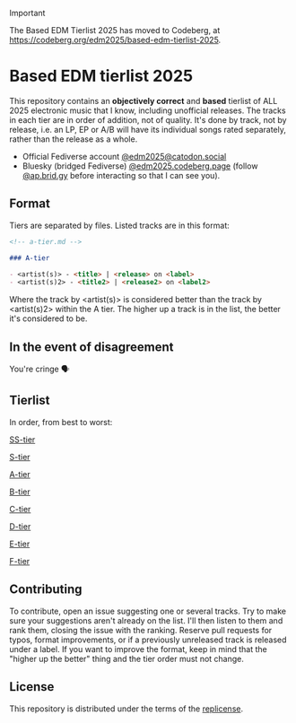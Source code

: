 > [!IMPORTANT]
> 
> The Based EDM Tierlist 2025 has moved to Codeberg, at https://codeberg.org/edm2025/based-edm-tierlist-2025.

# Based EDM tierlist 2025

This repository contains an **objectively correct** and **based** tierlist of ALL 2025 electronic music that I know, including unofficial releases. The tracks in each tier are in order of addition, not of quality. It's done by track, not by release, i.e. an LP, EP or A/B will have its individual songs rated separately, rather than the release as a whole.

- Official Fediverse account [@edm2025@catodon.social](https://catodon.social/@edm2025)
- Bluesky (bridged Fediverse) [@edm2025.codeberg.page](https://bsky.app/profile/edm2025.codeberg.page) (follow [@ap.brid.gy](https://bsky.app/profile/ap.brid.gy) before interacting so that I can see you).

## Format

Tiers are separated by files. Listed tracks are in this format:

```md
<!-- a-tier.md -->

### A-tier

- <artist(s)> - <title> | <release> on <label>
- <artist(s)2> - <title2> | <release2> on <label2>
```

Where the track by <artist(s)> is considered better than the track by <artist(s)2> within the A tier. The higher up a track is in the list, the better it's considered to be.

## In the event of disagreement

You're cringe 🗣️

## Tierlist

In order, from best to worst:

[SS-tier](ss-tier.md)

[S-tier](s-tier.md)

[A-tier](a-tier.md)

[B-tier](b-tier.md)

[C-tier](c-tier.md)

[D-tier](d-tier.md)

[E-tier](e-tier.md)

[F-tier](f-tier.md)

## Contributing

To contribute, open an issue suggesting one or several tracks. Try to make sure your suggestions aren't already on the list. I'll then listen to them and rank them, closing the issue with the ranking. Reserve pull requests for typos, format improvements, or if a previously unreleased track is released under a label. If you want to improve the format, keep in mind that the "higher up the better" thing and the tier order must not change.

## License

This repository is distributed under the terms of the [replicense](https://github.com/JuxGD/replicense).

